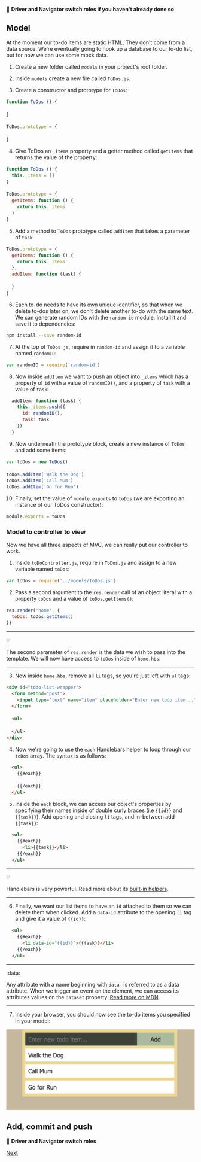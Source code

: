 :twisted_rightwards_arrows: **Driver and Navigator switch roles if you haven't already done so**

## Model

At the moment our to-do items are static HTML. They don't come from a data source. We're eventually going to hook up a database to our to-do list, but for now we can use some mock data. 

1. Create a new folder called `models` in your project's root folder.

2. Inside `models` create a new file called `ToDos.js`. 

3. Create a constructor and prototype for `ToDos`:

```js
function ToDos () {

}

ToDos.prototype = {

}
```

4. Give ToDos an `_items` property and a getter method called `getItems` that returns the value of the property:

```js
function ToDos () {
  this._items = []
}

ToDos.prototype = {
  getItems: function () {
    return this._items
  }
}
```

5. Add a method to `ToDos` prototype called `addItem` that takes a parameter of `task`:

```js
ToDos.prototype = {
  getItems: function () {
    return this._items
  },
  addItem: function (task) {

  }
}
```

6. Each to-do needs to have its own unique identifier, so that when we delete to-dos later on, we don't delete another to-do with the same text. We can generate random IDs with the `random-id` module. Install it and save it to dependencies:

```bash
npm install --save random-id
```

7. At the top of `ToDos.js`, require in `random-id` and assign it to a variable named `randomID`:

```js
var randomID = require('random-id')
```

8. Now inside `addItem` we want to push an object into `_items` which has a property of `id` with a value of `randomID()`, and a property of `task` with a value of `task`:

```js
  addItem: function (task) {
    this._items.push({
      id: randomID(),
      task: task
    })
  }
```

9. Now underneath the prototype block, create a new instance of `ToDos` and add some items:

```js
var toDos = new ToDos()

toDos.addItem('Walk the Dog')
toDos.addItem('Call Mum')
toDos.addItem('Go for Run')
```

10. Finally, set the value of `module.exports` to `toDos` (we are exporting an instance of our ToDos constructor):

```js
module.exports = toDos
``` 

### Model to controller to view

Now we have all three aspects of MVC, we can really put our controller to work. 

1. Inside `toDoController.js`, require in `ToDos.js` and assign to a new variable named `toDos`:

```js
var toDos = require('../models/ToDos.js')
```

2. Pass a second argument to the `res.render` call of an object literal with a property `toDos` and a value of `toDos.getItems()`:

```js
res.render('home', {
  toDos: toDos.getItems()
})
```

***
:bulb:

The second parameter of `res.render` is the data we wish to pass into the template. We will now have access to `toDos` inside of `home.hbs`.
***

3. Now inside `home.hbs`, remove all `li` tags, so you're just left with `ul` tags:

```html
<div id="todo-list-wrapper">
  <form method="post">
    <input type="text" name="item" placeholder="Enter new todo item..."><button type="submit">Add</button>
  </form>

  <ul>

  </ul>
</div>
```

4. Now we're going to use the `each` Handlebars helper to loop through our `toDos` array. The syntax is as follows:

```html
  <ul>
    {{#each}}

    {{/each}}
  </ul>
```

5. Inside the `each` block, we can access our object's properties by specifying their names inside of double curly braces (i.e `{{id}}` and `{{task}}`). Add opening and closing `li` tags, and in-between add `{{task}}`:

```html
  <ul>
    {{#each}}
      <li>{{task}}</li>
    {{/each}}
  </ul>
```

***
:bulb:

Handlebars is very powerful. Read more about its [built-in helpers](http://handlebarsjs.com/builtin_helpers.html).
***

6. Finally, we want our list items to have an `id` attached to them so we can delete them when clicked. Add a `data-id` attribute to the opening `li` tag and give it a value of ``{{id}}``:

```html
  <ul>
    {{#each}}
      <li data-id="{{id}}">{{task}}</li>
    {{/each}}
  </ul>
```

***
:data:

Any attribute with a name beginning with `data-` is referred to as a data attribute. When we trigger an event on the element, we can access its attributes values on the `dataset` property. [Read more on MDN](https://developer.mozilla.org/en-US/docs/Learn/HTML/Howto/Use_data_attributes).
***

7. Inside your browser, you should now see the to-do items you specified in your model:

![Items from Model](images/modelItems.png)

## Add, commit and push

:twisted_rightwards_arrows: **Driver and Navigator switch roles**

[Next](lesson1_part4.md)